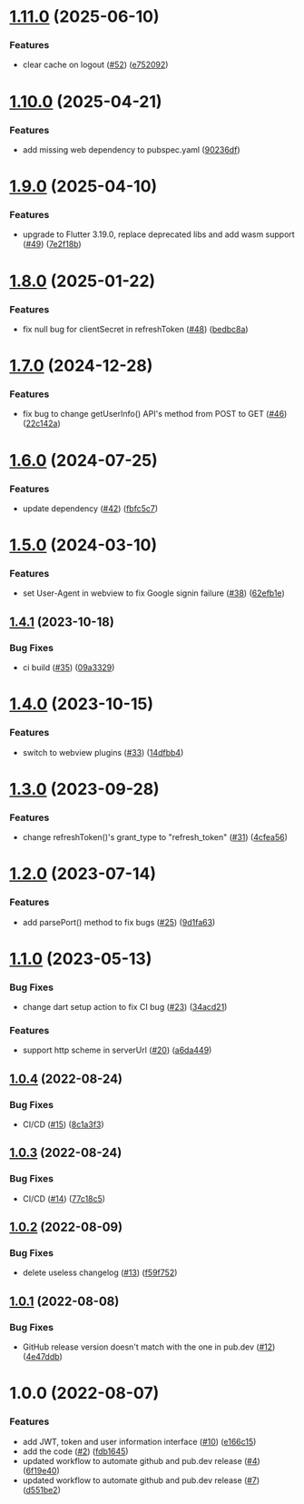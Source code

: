 # [1.11.0](https://github.com/casdoor/casdoor-flutter-sdk/compare/v1.10.0...v1.11.0) (2025-06-10)


### Features

* clear cache on logout ([#52](https://github.com/casdoor/casdoor-flutter-sdk/issues/52)) ([e752092](https://github.com/casdoor/casdoor-flutter-sdk/commit/e752092cd612e55f5309dd1580075e093afe4082))

# [1.10.0](https://github.com/casdoor/casdoor-flutter-sdk/compare/v1.9.0...v1.10.0) (2025-04-21)


### Features

* add missing web dependency to pubspec.yaml ([90236df](https://github.com/casdoor/casdoor-flutter-sdk/commit/90236dfed6994c8b53ab6127498fdf8d11b7f83d))

# [1.9.0](https://github.com/casdoor/casdoor-flutter-sdk/compare/v1.8.0...v1.9.0) (2025-04-10)


### Features

* upgrade to Flutter 3.19.0, replace deprecated libs and add wasm support ([#49](https://github.com/casdoor/casdoor-flutter-sdk/issues/49)) ([7e2f18b](https://github.com/casdoor/casdoor-flutter-sdk/commit/7e2f18b4435f8327f43ffb5e11f9566acd879efb))

# [1.8.0](https://github.com/casdoor/casdoor-flutter-sdk/compare/v1.7.0...v1.8.0) (2025-01-22)


### Features

* fix null bug for clientSecret in refreshToken ([#48](https://github.com/casdoor/casdoor-flutter-sdk/issues/48)) ([bedbc8a](https://github.com/casdoor/casdoor-flutter-sdk/commit/bedbc8abd5fdb7b7cd2217bcd986489ba20c7a85))

# [1.7.0](https://github.com/casdoor/casdoor-flutter-sdk/compare/v1.6.0...v1.7.0) (2024-12-28)


### Features

* fix bug to change getUserInfo() API's method from POST to GET ([#46](https://github.com/casdoor/casdoor-flutter-sdk/issues/46)) ([22c142a](https://github.com/casdoor/casdoor-flutter-sdk/commit/22c142a4b191c5532da5511a65e4b2af879b7078))

# [1.6.0](https://github.com/casdoor/casdoor-flutter-sdk/compare/v1.5.0...v1.6.0) (2024-07-25)


### Features

* update dependency ([#42](https://github.com/casdoor/casdoor-flutter-sdk/issues/42)) ([fbfc5c7](https://github.com/casdoor/casdoor-flutter-sdk/commit/fbfc5c7822cef95240124a5f16e78be8b517c727))

# [1.5.0](https://github.com/casdoor/casdoor-flutter-sdk/compare/v1.4.1...v1.5.0) (2024-03-10)


### Features

* set User-Agent in webview to fix Google signin failure ([#38](https://github.com/casdoor/casdoor-flutter-sdk/issues/38)) ([62efb1e](https://github.com/casdoor/casdoor-flutter-sdk/commit/62efb1e2542db1487fcde254e678ddba6174c643))

## [1.4.1](https://github.com/casdoor/casdoor-flutter-sdk/compare/v1.4.0...v1.4.1) (2023-10-18)


### Bug Fixes

* ci build ([#35](https://github.com/casdoor/casdoor-flutter-sdk/issues/35)) ([09a3329](https://github.com/casdoor/casdoor-flutter-sdk/commit/09a33298276add54a74018beb0015764fca47310))

# [1.4.0](https://github.com/casdoor/casdoor-flutter-sdk/compare/v1.3.0...v1.4.0) (2023-10-15)


### Features

* switch to webview plugins ([#33](https://github.com/casdoor/casdoor-flutter-sdk/issues/33)) ([14dfbb4](https://github.com/casdoor/casdoor-flutter-sdk/commit/14dfbb4210f77d790e478e78c15b6aec484dbbb5))

# [1.3.0](https://github.com/casdoor/casdoor-flutter-sdk/compare/v1.2.0...v1.3.0) (2023-09-28)


### Features

* change refreshToken()'s grant_type to "refresh_token" ([#31](https://github.com/casdoor/casdoor-flutter-sdk/issues/31)) ([4cfea56](https://github.com/casdoor/casdoor-flutter-sdk/commit/4cfea562784868b36a25c2d90decee747fe5fe1e))

# [1.2.0](https://github.com/casdoor/casdoor-flutter-sdk/compare/v1.1.0...v1.2.0) (2023-07-14)


### Features

* add parsePort() method to fix bugs ([#25](https://github.com/casdoor/casdoor-flutter-sdk/issues/25)) ([9d1fa63](https://github.com/casdoor/casdoor-flutter-sdk/commit/9d1fa634e3d28c8cc0396405d336e89cb959fa56))

# [1.1.0](https://github.com/casdoor/casdoor-flutter-sdk/compare/v1.0.4...v1.1.0) (2023-05-13)


### Bug Fixes

* change dart setup action to fix CI bug ([#23](https://github.com/casdoor/casdoor-flutter-sdk/issues/23)) ([34acd21](https://github.com/casdoor/casdoor-flutter-sdk/commit/34acd2116c6c4e8acba6fd5d914c496f8c3f5b14))


### Features

* support http scheme in serverUrl ([#20](https://github.com/casdoor/casdoor-flutter-sdk/issues/20)) ([a6da449](https://github.com/casdoor/casdoor-flutter-sdk/commit/a6da449670163c7901db685a17b57394ff58b899))

## [1.0.4](https://github.com/casdoor/casdoor-flutter-sdk/compare/v1.0.3...v1.0.4) (2022-08-24)


### Bug Fixes

* CI/CD ([#15](https://github.com/casdoor/casdoor-flutter-sdk/issues/15)) ([8c1a3f3](https://github.com/casdoor/casdoor-flutter-sdk/commit/8c1a3f354dfafdc2f997535f906314dc00d4b85a))

## [1.0.3](https://github.com/casdoor/casdoor-flutter-sdk/compare/v1.0.2...v1.0.3) (2022-08-24)


### Bug Fixes

* CI/CD ([#14](https://github.com/casdoor/casdoor-flutter-sdk/issues/14)) ([77c18c5](https://github.com/casdoor/casdoor-flutter-sdk/commit/77c18c5eac880d2f2ab4c4ccf24307c4b928c3ce))

## [1.0.2](https://github.com/casdoor/casdoor-flutter-sdk/compare/v1.0.1...v1.0.2) (2022-08-09)


### Bug Fixes

* delete useless changelog ([#13](https://github.com/casdoor/casdoor-flutter-sdk/issues/13)) ([f59f752](https://github.com/casdoor/casdoor-flutter-sdk/commit/f59f75203cf0a969a91c8691ccd4f6e73bca78dc))

## [1.0.1](https://github.com/casdoor/casdoor-flutter-sdk/compare/v1.0.0...v1.0.1) (2022-08-08)


### Bug Fixes

* GitHub release version doesn't match with the one in pub.dev ([#12](https://github.com/casdoor/casdoor-flutter-sdk/issues/12)) ([4e47ddb](https://github.com/casdoor/casdoor-flutter-sdk/commit/4e47ddb32a2733f502dae3e9b6f5ef20e8060fe2))

# 1.0.0 (2022-08-07)


### Features

* add JWT, token and user information interface ([#10](https://github.com/casdoor/casdoor-flutter-sdk/issues/10)) ([e166c15](https://github.com/casdoor/casdoor-flutter-sdk/commit/e166c153856304888a4a957f4d795f7d0eea3552))
* add the code ([#2](https://github.com/casdoor/casdoor-flutter-sdk/issues/2)) ([fdb1645](https://github.com/casdoor/casdoor-flutter-sdk/commit/fdb1645becdda428d045f67540c01b6cd8fd041f))
* updated workflow to automate github and pub.dev release ([#4](https://github.com/casdoor/casdoor-flutter-sdk/issues/4)) ([6f19e40](https://github.com/casdoor/casdoor-flutter-sdk/commit/6f19e40f6dacaf1350680e8aabd725bcee94083a))
* updated workflow to automate github and pub.dev release ([#7](https://github.com/casdoor/casdoor-flutter-sdk/issues/7)) ([d551be2](https://github.com/casdoor/casdoor-flutter-sdk/commit/d551be2f728a08b7b5dae35b8efb1166f37203dd))
